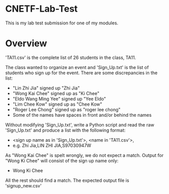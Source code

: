 # CNETF-Lab-Test
This is my lab test submission for one of my modules. 

# Overview
'TA11.csv' is the complete list of 26 students in the class, TA11.

The class wanted to organize an event and 'Sign_Up.txt' is the list of students who sign up for the event.
There are some discrepancies in the list:
- "Lin Zhi Jia" signed up "Zhi Jia"
- "Wong Kai Chee" signed up as "Ki Chee"
- "Eldo Wang Ming Yee" signed up "Yee Eldo"
- "Lim Chee Kow" signed up as "Chee Kow"
- "Roger Lee Chong" signed up as "roger lee chong"
- Some of the names have spaces in front and/or behind the names

Without modifying 'Sign_Up.txt', write a Python script and read the raw 'Sign_Up.txt' and produce a list with the following format:
- <sign up name as in 'Sign_Up.txt'>, <name in 'TA11.csv'>, <Student Number>
- e.g. Zhi Jia,LIN ZHI JIA,S97030947W

As "Wong Kai Chee" is spelt wrongly, we do not expect a match. Output for "Wong Ki Chee" will consist of the sign up name only:
- Wong Ki Chee

All the rest should find a match.
The expected output file is 'signup_new.csv'
